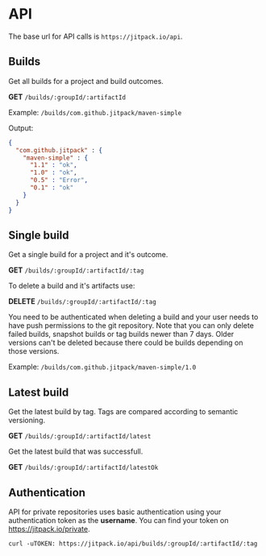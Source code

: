 # API 

The base url for API calls is `https://jitpack.io/api`.

## Builds

Get all builds for a project and build outcomes.

**GET** `/builds/:groupId/:artifactId`

Example:
`/builds/com.github.jitpack/maven-simple`

Output:
```json
{
  "com.github.jitpack" : {
    "maven-simple" : {
      "1.1" : "ok",
      "1.0" : "ok",
      "0.5" : "Error",
      "0.1" : "ok"
    }
  }
}
```

## Single build

Get a single build for a project and it's outcome.

**GET** `/builds/:groupId/:artifactId/:tag`

To delete a build and it's artifacts use:

**DELETE** `/builds/:groupId/:artifactId/:tag`

You need to be authenticated when deleting a build and your user needs to have push permissions to the git repository.
Note that you can only delete failed builds, snapshot builds or tag builds newer than 7 days. Older versions can't be deleted because there could be builds depending on those versions.

Example:
`/builds/com.github.jitpack/maven-simple/1.0`

## Latest build

Get the latest build by tag. Tags are compared according to semantic versioning.

**GET** `/builds/:groupId/:artifactId/latest`

Get the latest build that was successfull.

**GET** `/builds/:groupId/:artifactId/latestOk`

## Authentication

API for private repositories uses basic authentication using your authentication token as the **username**. You can find your token on https://jitpack.io/private.

```
curl -uTOKEN: https://jitpack.io/api/builds/:groupId/:artifactId/:tag  
```

